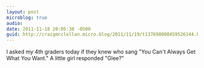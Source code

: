 ```yaml
---
layout: post
microblog: true
audio: 
date: 2011-11-18 20:05:38 -0500
guid: http://craigmcclellan.micro.blog/2011/11/19/t137698008459526144.html
---
```

I asked my 4th graders today if they knew who sang "You Can't Always Get What You Want." A little girl responded "Glee?"
